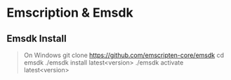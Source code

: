# Emscription & Emsdk

## Emsdk Install

> On Windows
> git clone <https://github.com/emscripten-core/emsdk>
> cd emsdk
> ./emsdk install latest\<version\>
> ./emsdk activate latest\<version\>

